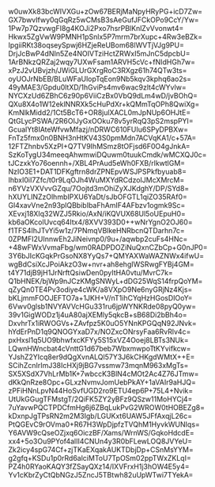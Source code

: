 w0uwXk83bcWIVXGu+zOw67BERjMaNpyHRyPG+icD7Zw=
GX7bwvIfwy0qGqRz5wCMsB3sAeGufJFCkOPo9CcY/Yw=
1Pw7p7QzvwgFI8g4KOJi2Pxo7hsrPBlKnlZvVvonwt4=
Hkwx5ZgVwW9PMNH1pSnlx5P7mrm7brXupc+4Rw3eBZk=
IpgiiRKt38oqseySpwj6HZjeReUBom68lWVTjVJg9PU=
DrjJcBwP4dNIn5Ze4NOIVTziHctZRWxI5mJnC5dpcbU=
1ArBNkzQRZaj2wqy7UXwFsam1ARVH5cVc+fNIdHGh7w=
xPzJ2vUBvjzh/JWiGLUrGXrgRoC3RXgz61h74QTw3ts=
oyUOJrNbEB/BLuWFaUlopTqEon9Nb5kqv3kphq6ao2s=
49yMAE3/Gpdu0ltXD/1hGviPs4mv6wac9zlt4cWYvlw=
NYCXzUd6ZBhC6z90p6ViiCzBx0VbQ9dLm4wD/jvBOhQ=
QXu8X4o1W12eklNNRXk5cHuPdXr+kQMmTqOPh8QwiXg=
KmNlkMidd2/1Ct5BcT6+OR8julXACL0mJpNUp6OHJtE=
QtGLycPSWA/2R6OIJyGxOOku78v5yrRqQ3pS2mspPYI=
GcualYt8IAteWfvwMfazj/nDRWC610FUIu6SPyDPBXw=
FnTz5fmx0n0BNH3nHtKV43S0pmMdn7ACVqKA1/c+57A=
12FTZhnbv5XzPI+Q7TV9IhMSmz8tOFjsd6F0O4gJnkA=
SzKoTygU34meeqAhwmwiDQuwm0tuukCmdk/wMCXQJ0c=
tJCzxkYo76oennh+/XBL4PrAud5eWh0FXB/rlkwtlGM=
NzIO3E1+DAT1DFKgftrn8drZPNEpvWSJPSPkfbyuab8=
IhbxI0iI7Zfc/t0r9LqOJh4WuMXYdRCdzoIJMcXMrcM=
n6YVzVXVvvGZqu/7Oojtd3mOhiZyXJKdghY/DP/SYd8=
hXUYLINZzOlhmbIPXU6YaDt/sJbOFGTL1qiZO35RAf0=
Gl4xavVne2n93plQBbibIbaFhAmIF4AFbzv1ogmk9Sc=
XEvxj18XIq32WZJ5Rkio/AxN/iKQVUX68Ul5oUEpuH0=
kb6aOKcolUvcq64Itx4/8XVV393D0++wNrYgnO2OJ60=
f1TFS4IhJTvYi5w1z/7PNmqVBlkeHNRbcnQTDarhn7c=
0ZPMFI2UInnwEh2JiNeivnp0/9u+/aqwbp2cuFs4HNc=
+48wFWxVvmaFbg/wm0RADPDOZiNuQxnCZbCp+G0nJP0=
3Y6bJIcKGqkPrGsoNX8YyQs7+QMYAXWaWAZNWx4ifwU=
wgBdCsiXcJPoiAkzO3w+nvr+ah8ehgIWSRwgFYBj4GM=
t4Y71djB9jH1JrNrftQsiwDen0pyItHA0vtu/MvrC7k=
Q1bHNEK/bjWp9nJCzKMgSNWyL+dDG25WqS14frpQoYM=
qZyQn0TE4Pv3odiye4cWK/a8VXpO9Ne6nyGRjNz4Kjs=
bKLjmmFOOJEFTO7a+1JKH+V/nT1ihCYqHzHGosDIOoY=
6Vwv0glsb1NVYAVVcHGu331ru6jpWYNKRde08pyQ0yw=
39v1GigWODz1j4uA80ajXEMly5qkcB+sB68Di2bBh4o=
DxvhrTx1iRWOGVs+ZAvfpz5K0uO5YNnKPGQqN92JNvk=
hYdErPnD1q9QNOGYxaD7x/NOZxcONrsyFaa6RvRlv4c=
pxHxsl1q5UO9bhwfxcKFYy5S15xVZ4Ooej8LBTs3NUk=
LQwnHWncbat4cVnttG1d67beb7WbxmwpoTtKYvifkcw=
YJshZ2YIcq8er9dQgXvnALQl57Y3J6kCHKgdWMtX++E=
SCihZcnIrImJ38IcHXj9jBG7vssmw73mqnM963xMgTs=
SX5XSdX7VhLrMb1K+7wbccK3BlN4cMOt2Ac4Z76JTmw=
dKkQnRze8Opc+GLxzNvmvJomUebPkAY+1aVAIr9aHJQ=
zPFiHNnLpvN44HoSvfUGD2ro9ETU4ep6P+75L4+Nvik=
UtUkGGugTFMstgT/2QiFK5ZY2yBFz9QSzw11MoHYCj4=
7uYavwPQCTPDCfmHg6j6ZBqLukPvG2WROW0tHOBEZg8=
kDxnpJgTPsRN2m2M3Igb/LGUKxt6UAW5JFfAxqjL26c=
PtQGEvC9rOVma0+R67H3WpDjpfzTVQhM1HyvkWUNIqs=
Y6AVW9cQseOZjxq6OiczBF/Xams/WrnWS/GqkoHdcdE=
xx4+5o3Ou9PYof4alII4CNUn4y3R0bFLewLOQ8JVYeU=
Zk2icy4spG74Cf+zjTKaEXqakAUKTDbjDp+CSnMsYYM=
g2gfq+KSDu1p0rRd6alciMToU7TpOSm02ppTWxZKLqI=
PZ4h0RYaoKAQY3fZSayQXz14/IXVFrxH1j3hOW4E5y4=
Yv1cKbrZyCtQbNGzJ5ZncJ5TBtwh82uUpWTwi7TYekA=
